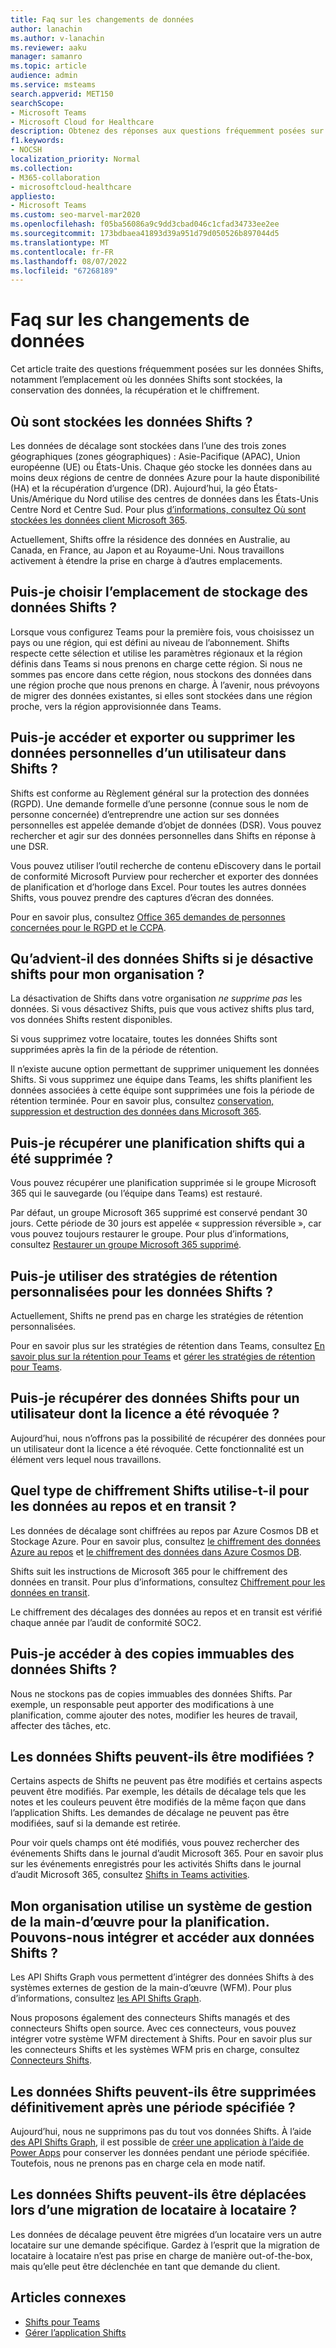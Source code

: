 ```yaml
---
title: Faq sur les changements de données
author: lanachin
ms.author: v-lanachin
ms.reviewer: aaku
manager: samanro
ms.topic: article
audience: admin
ms.service: msteams
search.appverid: MET150
searchScope:
- Microsoft Teams
- Microsoft Cloud for Healthcare
description: Obtenez des réponses aux questions fréquemment posées sur les données Shifts, notamment l’emplacement où les données Shifts sont stockées, la conservation des données, la récupération et le chiffrement.
f1.keywords:
- NOCSH
localization_priority: Normal
ms.collection:
- M365-collaboration
- microsoftcloud-healthcare
appliesto:
- Microsoft Teams
ms.custom: seo-marvel-mar2020
ms.openlocfilehash: f05ba56086a9c9dd3cbad046c1cfad34733ee2ee
ms.sourcegitcommit: 173bdbaea41893d39a951d79d050526b897044d5
ms.translationtype: MT
ms.contentlocale: fr-FR
ms.lasthandoff: 08/07/2022
ms.locfileid: "67268189"
---
```

# <a name="shifts-data-faq"></a>Faq sur les changements de données

Cet article traite des questions fréquemment posées sur les données Shifts, notamment l’emplacement où les données Shifts sont stockées, la conservation des données, la récupération et le chiffrement.

## <a name="where-is-shifts-data-stored"></a>Où sont stockées les données Shifts ?

Les données de décalage sont stockées dans l’une des trois zones géographiques (zones géographiques) : Asie-Pacifique (APAC), Union européenne (UE) ou États-Unis. Chaque géo stocke les données dans au moins deux régions de centre de données Azure pour la haute disponibilité (HA) et la récupération d’urgence (DR). Aujourd’hui, la géo États-Unis/Amérique du Nord utilise des centres de données dans les États-Unis Centre Nord et Centre Sud. Pour plus [d’informations, consultez Où sont stockées les données client Microsoft 365](/microsoft-365/enterprise/o365-data-locations).

Actuellement, Shifts offre la résidence des données en Australie, au Canada, en France, au Japon et au Royaume-Uni. Nous travaillons activement à étendre la prise en charge à d’autres emplacements.

## <a name="can-i-choose-where-shifts-data-is-stored"></a>Puis-je choisir l’emplacement de stockage des données Shifts ?

Lorsque vous configurez Teams pour la première fois, vous choisissez un pays ou une région, qui est défini au niveau de l’abonnement. Shifts respecte cette sélection et utilise les paramètres régionaux et la région définis dans Teams si nous prenons en charge cette région. Si nous ne sommes pas encore dans cette région, nous stockons des données dans une région proche que nous prenons en charge. À l’avenir, nous prévoyons de migrer des données existantes, si elles sont stockées dans une région proche, vers la région approvisionnée dans Teams.

## <a name="can-i-access-and-export-or-delete-a-users-personal-data-in-shifts"></a>Puis-je accéder et exporter ou supprimer les données personnelles d’un utilisateur dans Shifts ?

Shifts est conforme au Règlement général sur la protection des données (RGPD). Une demande formelle d’une personne (connue sous le nom de personne concernée) d’entreprendre une action sur ses données personnelles est appelée demande d’objet de données (DSR). Vous pouvez rechercher et agir sur des données personnelles dans Shifts en réponse à une DSR.

Vous pouvez utiliser l’outil recherche de contenu eDiscovery dans le portail de conformité Microsoft Purview pour rechercher et exporter des données de planification et d’horloge dans Excel. Pour toutes les autres données Shifts, vous pouvez prendre des captures d’écran des données.

Pour en savoir plus, consultez [Office 365 demandes de personnes concernées pour le RGPD et le CCPA](/microsoft-365/compliance/gdpr-dsr-office365).

## <a name="what-happens-to-shifts-data-if-i-turn-off-shifts-for-my-organization"></a>Qu’advient-il des données Shifts si je désactive shifts pour mon organisation ?

La désactivation de Shifts dans votre organisation *ne supprime pas* les données. Si vous désactivez Shifts, puis que vous activez shifts plus tard, vos données Shifts restent disponibles.

Si vous supprimez votre locataire, toutes les données Shifts sont supprimées après la fin de la période de rétention.

Il n’existe aucune option permettant de supprimer uniquement les données Shifts. Si vous supprimez une équipe dans Teams, les shifts planifient les données associées à cette équipe sont supprimées une fois la période de rétention terminée. Pour en savoir plus, consultez [conservation, suppression et destruction des données dans Microsoft 365](/compliance/assurance/assurance-data-retention-deletion-and-destruction-overview).

## <a name="can-i-recover-a-shifts-schedule-that-was-deleted"></a>Puis-je récupérer une planification shifts qui a été supprimée ?

Vous pouvez récupérer une planification supprimée si le groupe Microsoft 365 qui le sauvegarde (ou l’équipe dans Teams) est restauré.

Par défaut, un groupe Microsoft 365 supprimé est conservé pendant 30 jours. Cette période de 30 jours est appelée « suppression réversible », car vous pouvez toujours restaurer le groupe. Pour plus d’informations, consultez [Restaurer un groupe Microsoft 365 supprimé](/microsoft-365/admin/create-groups/restore-deleted-group?tabs=admin-center).

## <a name="can-i-use-custom-retention-policies-for-shifts-data"></a>Puis-je utiliser des stratégies de rétention personnalisées pour les données Shifts ?

Actuellement, Shifts ne prend pas en charge les stratégies de rétention personnalisées.

Pour en savoir plus sur les stratégies de rétention dans Teams, consultez [En savoir plus sur la rétention pour Teams](/microsoft-365/compliance/retention-policies-teams) et [gérer les stratégies de rétention pour Teams](../../retention-policies.md).

## <a name="can-i-retrieve-shifts-data-for-a-user-whose-license-was-revoked"></a>Puis-je récupérer des données Shifts pour un utilisateur dont la licence a été révoquée ?

Aujourd’hui, nous n’offrons pas la possibilité de récupérer des données pour un utilisateur dont la licence a été révoquée. Cette fonctionnalité est un élément vers lequel nous travaillons.

## <a name="what-type-of-encryption-does-shifts-use-for-data-at-rest-and-in-transit"></a>Quel type de chiffrement Shifts utilise-t-il pour les données au repos et en transit ?

Les données de décalage sont chiffrées au repos par Azure Cosmos DB et Stockage Azure. Pour en savoir plus, consultez [le chiffrement des données Azure au repos](/azure/security/fundamentals/encryption-atrest) et [le chiffrement des données dans Azure Cosmos DB](/azure/cosmos-db/database-encryption-at-rest).

Shifts suit les instructions de Microsoft 365 pour le chiffrement des données en transit. Pour plus d’informations, consultez [Chiffrement pour les données en transit](/compliance/assurance/assurance-encryption-in-transit).

Le chiffrement des décalages des données au repos et en transit est vérifié chaque année par l’audit de conformité SOC2.

## <a name="can-i-access-immutable-copies-of-shifts-data"></a>Puis-je accéder à des copies immuables des données Shifts ?

Nous ne stockons pas de copies immuables des données Shifts. Par exemple, un responsable peut apporter des modifications à une planification, comme ajouter des notes, modifier les heures de travail, affecter des tâches, etc.

## <a name="can-shifts-data-be-edited"></a>Les données Shifts peuvent-ils être modifiées ?

Certains aspects de Shifts ne peuvent pas être modifiés et certains aspects peuvent être modifiés. Par exemple, les détails de décalage tels que les notes et les couleurs peuvent être modifiés de la même façon que dans l’application Shifts. Les demandes de décalage ne peuvent pas être modifiées, sauf si la demande est retirée.

Pour voir quels champs ont été modifiés, vous pouvez rechercher des événements Shifts dans le journal d’audit Microsoft 365. Pour en savoir plus sur les événements enregistrés pour les activités Shifts dans le journal d’audit Microsoft 365, consultez [Shifts in Teams activities](../../audit-log-events.md#shifts-in-teams-activities).

## <a name="my-organization-uses-a-workforce-management-system-for-scheduling-can-we-integrate-with-and-access-shifts-data"></a>Mon organisation utilise un système de gestion de la main-d’œuvre pour la planification. Pouvons-nous intégrer et accéder aux données Shifts ?

Les API Shifts Graph vous permettent d’intégrer des données Shifts à des systèmes externes de gestion de la main-d’œuvre (WFM). Pour plus d’informations, consultez [les API Shifts Graph](/graph/api/resources/shift).

Nous proposons également des connecteurs Shifts managés et des connecteurs Shifts open source. Avec ces connecteurs, vous pouvez intégrer votre système WFM directement à Shifts. Pour en savoir plus sur les connecteurs Shifts et les systèmes WFM pris en charge, consultez [Connecteurs Shifts](shifts-connectors.md).

## <a name="can-shifts-data-be-deleted-permanently-after-a-specified-period-of-time"></a>Les données Shifts peuvent-ils être supprimées définitivement après une période spécifiée ?

Aujourd’hui, nous ne supprimons pas du tout vos données Shifts. À l’aide [des API Shifts Graph](/graph/api/resources/shift), il est possible de [créer une application à l’aide de Power Apps](/powerapps/maker/) pour conserver les données pendant une période spécifiée. Toutefois, nous ne prenons pas en charge cela en mode natif.

## <a name="can-shifts-data-be-moved-in-a-tenant-to-tenant-migration"></a>Les données Shifts peuvent-ils être déplacées lors d’une migration de locataire à locataire ?

Les données de décalage peuvent être migrées d’un locataire vers un autre locataire sur une demande spécifique. Gardez à l’esprit que la migration de locataire à locataire n’est pas prise en charge de manière out-of-the-box, mais qu’elle peut être déclenchée en tant que demande du client.

## <a name="related-articles"></a>Articles connexes

- [Shifts pour Teams](../shifts-for-teams-landing-page.md)
- [Gérer l’application Shifts](manage-the-shifts-app-for-your-organization-in-teams.md)
